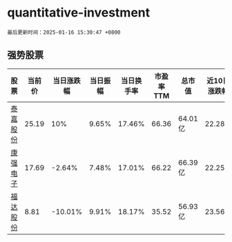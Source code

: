 # quantitative-investment

`最后更新时间：2025-01-16 15:30:47 +0800`

## 强势股票

|股票|当前价|当日涨跌幅|当日振幅|当日换手率|市盈率TTM|总市值|近10日涨跌幅|
|----|----|----|----|----|----|----|----|
|[泰嘉股份](https://xueqiu.com/S/SZ002843)|25.19|10%|9.65%|17.46%|66.36|64.01亿|22.28%|
|[康强电子](https://xueqiu.com/S/SZ002119)|17.69|-2.64%|7.48%|17.01%|66.22|66.39亿|22.25%|
|[福达股份](https://xueqiu.com/S/SH603166)|8.81|-10.01%|9.91%|18.17%|35.52|56.93亿|23.56%|

